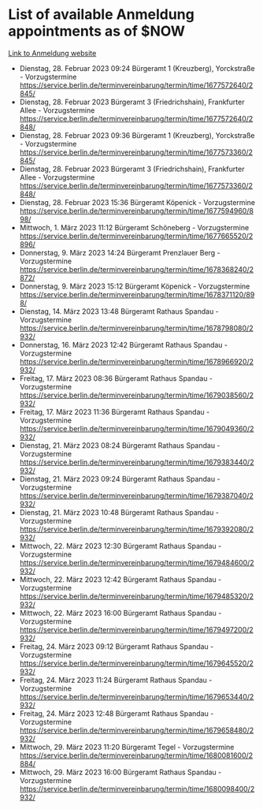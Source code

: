 # List of available Anmeldung appointments as of $NOW
[Link to Anmeldung website](https://service.berlin.de/terminvereinbarung/termin/tag.php?termin=1&anliegen[]=120686&dienstleisterlist=122210,122217,327316,122219,327312,122227,327314,122231,327346,122243,327348,122254,122252,329742,122260,329745,122262,329748,122271,327278,122273,327274,122277,327276,330436,122280,327294,122282,327290,122284,327292,122291,327270,122285,327266,122286,327264,122296,327268,150230,329760,122297,327286,122294,327284,122312,329763,122314,329775,122304,327330,122311,327334,122309,327332,317869,122281,327352,122279,329772,122283,122276,327324,122274,327326,122267,329766,122246,327318,122251,327320,122257,327322,122208,327298,122226,327300&herkunft=http%3A%2F%2Fservice.berlin.de%2Fdienstleistung%2F120686%2F)
- Dienstag, 28. Februar 2023 09:24 Bürgeramt 1 (Kreuzberg), Yorckstraße - Vorzugstermine https://service.berlin.de/terminvereinbarung/termin/time/1677572640/2845/
- Dienstag, 28. Februar 2023  Bürgeramt 3 (Friedrichshain), Frankfurter Allee - Vorzugstermine https://service.berlin.de/terminvereinbarung/termin/time/1677572640/2848/
- Dienstag, 28. Februar 2023 09:36 Bürgeramt 1 (Kreuzberg), Yorckstraße - Vorzugstermine https://service.berlin.de/terminvereinbarung/termin/time/1677573360/2845/
- Dienstag, 28. Februar 2023  Bürgeramt 3 (Friedrichshain), Frankfurter Allee - Vorzugstermine https://service.berlin.de/terminvereinbarung/termin/time/1677573360/2848/
- Dienstag, 28. Februar 2023 15:36 Bürgeramt Köpenick - Vorzugstermine https://service.berlin.de/terminvereinbarung/termin/time/1677594960/898/
- Mittwoch, 1. März 2023 11:12 Bürgeramt Schöneberg - Vorzugstermine https://service.berlin.de/terminvereinbarung/termin/time/1677665520/2896/
- Donnerstag, 9. März 2023 14:24 Bürgeramt Prenzlauer Berg - Vorzugstermine https://service.berlin.de/terminvereinbarung/termin/time/1678368240/2872/
- Donnerstag, 9. März 2023 15:12 Bürgeramt Köpenick - Vorzugstermine https://service.berlin.de/terminvereinbarung/termin/time/1678371120/898/
- Dienstag, 14. März 2023 13:48 Bürgeramt Rathaus Spandau - Vorzugstermine https://service.berlin.de/terminvereinbarung/termin/time/1678798080/2932/
- Donnerstag, 16. März 2023 12:42 Bürgeramt Rathaus Spandau - Vorzugstermine https://service.berlin.de/terminvereinbarung/termin/time/1678966920/2932/
- Freitag, 17. März 2023 08:36 Bürgeramt Rathaus Spandau - Vorzugstermine https://service.berlin.de/terminvereinbarung/termin/time/1679038560/2932/
- Freitag, 17. März 2023 11:36 Bürgeramt Rathaus Spandau - Vorzugstermine https://service.berlin.de/terminvereinbarung/termin/time/1679049360/2932/
- Dienstag, 21. März 2023 08:24 Bürgeramt Rathaus Spandau - Vorzugstermine https://service.berlin.de/terminvereinbarung/termin/time/1679383440/2932/
- Dienstag, 21. März 2023 09:24 Bürgeramt Rathaus Spandau - Vorzugstermine https://service.berlin.de/terminvereinbarung/termin/time/1679387040/2932/
- Dienstag, 21. März 2023 10:48 Bürgeramt Rathaus Spandau - Vorzugstermine https://service.berlin.de/terminvereinbarung/termin/time/1679392080/2932/
- Mittwoch, 22. März 2023 12:30 Bürgeramt Rathaus Spandau - Vorzugstermine https://service.berlin.de/terminvereinbarung/termin/time/1679484600/2932/
- Mittwoch, 22. März 2023 12:42 Bürgeramt Rathaus Spandau - Vorzugstermine https://service.berlin.de/terminvereinbarung/termin/time/1679485320/2932/
- Mittwoch, 22. März 2023 16:00 Bürgeramt Rathaus Spandau - Vorzugstermine https://service.berlin.de/terminvereinbarung/termin/time/1679497200/2932/
- Freitag, 24. März 2023 09:12 Bürgeramt Rathaus Spandau - Vorzugstermine https://service.berlin.de/terminvereinbarung/termin/time/1679645520/2932/
- Freitag, 24. März 2023 11:24 Bürgeramt Rathaus Spandau - Vorzugstermine https://service.berlin.de/terminvereinbarung/termin/time/1679653440/2932/
- Freitag, 24. März 2023 12:48 Bürgeramt Rathaus Spandau - Vorzugstermine https://service.berlin.de/terminvereinbarung/termin/time/1679658480/2932/
- Mittwoch, 29. März 2023 11:20 Bürgeramt Tegel - Vorzugstermine https://service.berlin.de/terminvereinbarung/termin/time/1680081600/2884/
- Mittwoch, 29. März 2023 16:00 Bürgeramt Rathaus Spandau - Vorzugstermine https://service.berlin.de/terminvereinbarung/termin/time/1680098400/2932/
